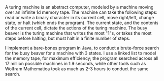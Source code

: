 A turing machine is an abstract computer, modeled by a machine moving over an infinite 1d memory tape. The machine
can take the following steps: read or write a binary character in its current cell, move right/left, change state, 
or halt (which ends the program). The current state, and the contents of the current cell, dictate the actions of the
turing machine. The busy beaver is the turing machine that writes the most "1"s, or takes the most steps before 
halting, but must halt in a finite number of steps. 

I implement a bare-bones program in Java, to conduct a brute-force search for the busy beaver for a machine with 3
states. I use a linked list to model the memory tape, for maximum efficiency; the program searched across all 17 
million possible machines in 1.9 seconds, while other tools such as Wolfram Mathematica took as much as 2-3 hours
to conduct the same search. 
